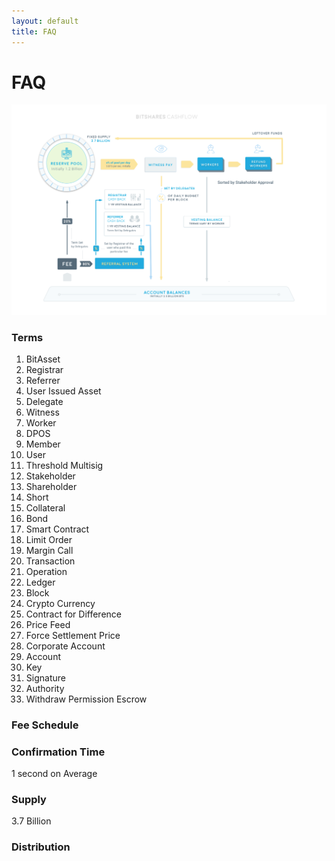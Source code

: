 ```yaml
---
layout: default
title: FAQ
---
```


# FAQ

<center> <img src="/images/cashflow.png"/> </center>

### Terms 

1. BitAsset 
2. Registrar
3. Referrer
4. User Issued Asset
5. Delegate
6. Witness
7. Worker
8. DPOS
9. Member
10. User
11. Threshold Multisig 
12. Stakeholder
13. Shareholder
14. Short
15. Collateral
16. Bond
17. Smart Contract
18. Limit Order
19. Margin Call
19. Transaction
19. Operation
19. Ledger
19. Block
19. Crypto Currency
20. Contract for Difference
21. Price Feed
21. Force Settlement Price
22. Corporate Account 
22. Account
22. Key
22. Signature 
22. Authority
22. Withdraw Permission
    Escrow

### Fee Schedule

### Confirmation Time
1 second on Average

### Supply
3.7 Billion 

### Distribution
